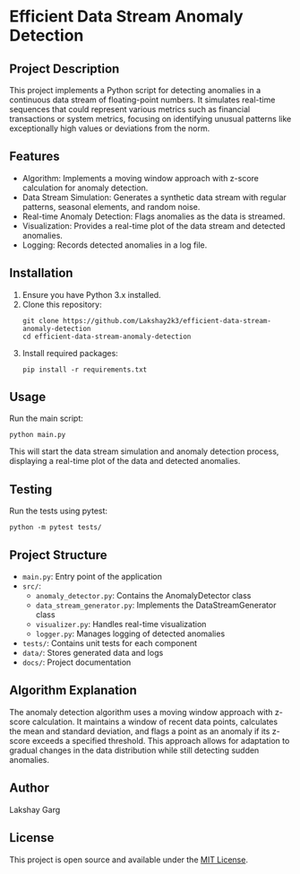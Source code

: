 # Efficient Data Stream Anomaly Detection

## Project Description
This project implements a Python script for detecting anomalies in a continuous data stream of floating-point numbers. It simulates real-time sequences that could represent various metrics such as financial transactions or system metrics, focusing on identifying unusual patterns like exceptionally high values or deviations from the norm.

## Features
- Algorithm: Implements a moving window approach with z-score calculation for anomaly detection.
- Data Stream Simulation: Generates a synthetic data stream with regular patterns, seasonal elements, and random noise.
- Real-time Anomaly Detection: Flags anomalies as the data is streamed.
- Visualization: Provides a real-time plot of the data stream and detected anomalies.
- Logging: Records detected anomalies in a log file.

## Installation
1. Ensure you have Python 3.x installed.
2. Clone this repository:
   ```
   git clone https://github.com/Lakshay2k3/efficient-data-stream-anomaly-detection
   cd efficient-data-stream-anomaly-detection
   ```
3. Install required packages:
   ```
   pip install -r requirements.txt
   ```

## Usage
Run the main script:
```
python main.py
```

This will start the data stream simulation and anomaly detection process, displaying a real-time plot of the data and detected anomalies.

## Testing
Run the tests using pytest:
```
python -m pytest tests/
```

## Project Structure
- `main.py`: Entry point of the application
- `src/`:
  - `anomaly_detector.py`: Contains the AnomalyDetector class
  - `data_stream_generator.py`: Implements the DataStreamGenerator class
  - `visualizer.py`: Handles real-time visualization
  - `logger.py`: Manages logging of detected anomalies
- `tests/`: Contains unit tests for each component
- `data/`: Stores generated data and logs
- `docs/`: Project documentation

## Algorithm Explanation
The anomaly detection algorithm uses a moving window approach with z-score calculation. It maintains a window of recent data points, calculates the mean and standard deviation, and flags a point as an anomaly if its z-score exceeds a specified threshold. This approach allows for adaptation to gradual changes in the data distribution while still detecting sudden anomalies.

## Author
Lakshay Garg

## License
This project is open source and available under the [MIT License](LICENSE).
